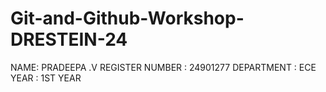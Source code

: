 # Git-and-Github-Workshop-DRESTEIN-24
NAME:  PRADEEPA .V
REGISTER NUMBER :  24901277
DEPARTMENT :  ECE
YEAR :  1ST YEAR
